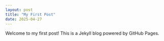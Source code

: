 ```yaml
---
layout: post
title: "My First Post"
date: 2025-04-27
---
```

Welcome to my first post! This is a Jekyll blog powered by GitHub Pages.
